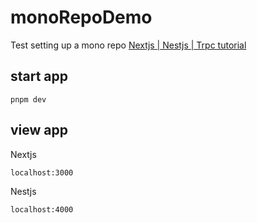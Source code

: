 # monoRepoDemo
Test setting up a mono repo
[Nextjs | Nestjs | Trpc tutorial ](https://www.tomray.dev/nestjs-nextjs-trpc#monorepo-setup-with-pnpm-workspaces)

## start app
```
pnpm dev
```

## view app
Nextjs
```
localhost:3000
```

Nestjs
```
localhost:4000
```
